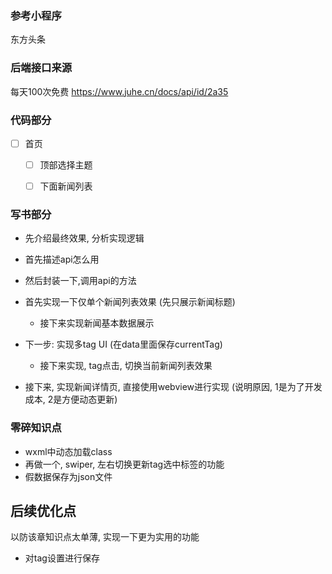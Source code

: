 ### 参考小程序

东方头条

### 后端接口来源

每天100次免费
https://www.juhe.cn/docs/api/id/2a35

### 代码部分

- [ ] 首页
    - [ ] 顶部选择主题
    - [ ] 下面新闻列表
    
    
    
    
    
### 写书部分

- 先介绍最终效果, 分析实现逻辑

- 首先描述api怎么用
- 然后封装一下,调用api的方法


- 首先实现一下仅单个新闻列表效果 (先只展示新闻标题)
    - 接下来实现新闻基本数据展示
    
- 下一步: 实现多tag UI (在data里面保存currentTag)
    - 接下来实现, tag点击, 切换当前新闻列表效果
    
- 接下来, 实现新闻详情页, 直接使用webview进行实现 (说明原因, 1是为了开发成本, 2是方便动态更新)
    
    
    
### 零碎知识点

- wxml中动态加载class
- 再做一个, swiper, 左右切换更新tag选中标签的功能
- 假数据保存为json文件


## 后续优化点

以防该章知识点太单薄, 实现一下更为实用的功能

* 对tag设置进行保存